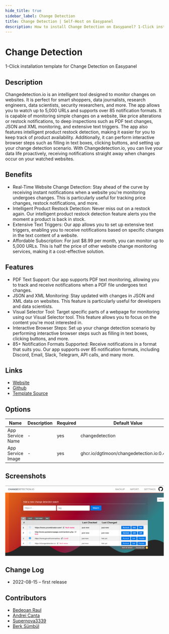 ```yaml
---
hide_title: true
sidebar_label: Change Detection
title: Change Detection | Self-Host on Easypanel
description: How to install Change Detection on Easypanel? 1-Click installation template for Change Detection on Easypanel
---
```


<!-- generated -->

# Change Detection

1-Click installation template for Change Detection on Easypanel

## Description

Changedetection.io is an intelligent tool designed to monitor changes on websites. It is perfect for smart shoppers, data journalists, research engineers, data scientists, security researchers, and more. The app allows you to watch up to 5,000 URLs and supports over 85 notification formats. It is capable of monitoring simple changes on a website, like price alterations or restock notifications, to deep inspections such as PDF text changes, JSON and XML monitoring, and extensive text triggers. The app also features intelligent product restock detection, making it easier for you to keep track of product availability. Additionally, it can perform interactive browser steps such as filling in text boxes, clicking buttons, and setting up your change detection scenario. With Changedetection.io, you can live your data life proactively, receiving notifications straight away when changes occur on your watched websites.

## Benefits

- Real-Time Website Change Detection: Stay ahead of the curve by receiving instant notifications when a website you're monitoring undergoes changes. This is particularly useful for tracking price changes, restock notifications, and more.
- Intelligent Product Restock Detection: Never miss out on a restock again. Our intelligent product restock detection feature alerts you the moment a product is back in stock.
- Extensive Text Triggers: Our app allows you to set up extensive text triggers, enabling you to receive notifications based on specific changes in the text content of a website.
- Affordable Subscription: For just $8.99 per month, you can monitor up to 5,000 URLs. This is half the price of other website change monitoring services, making it a cost-effective solution.

## Features

- PDF Text Support: Our app supports PDF text monitoring, allowing you to track and receive notifications when a PDF file undergoes text changes.
- JSON and XML Monitoring: Stay updated with changes in JSON and XML data on websites. This feature is particularly useful for developers and data scientists.
- Visual Selector Tool: Target specific parts of a webpage for monitoring using our Visual Selector tool. This feature allows you to focus on the content you're most interested in.
- Interactive Browser Steps: Set up your change detection scenario by performing interactive browser steps such as filling in text boxes, clicking buttons, and more.
- 85+ Notification Formats Supported: Receive notifications in a format that suits you. Our app supports over 85 notification formats, including Discord, Email, Slack, Telegram, API calls, and many more.

## Links

- [Website](https://changedetection.io)
- [Github](https://github.com/dgtlmoon/changedetection.io)
- [Template Source](https://github.com/easypanel-io/templates/tree/main/templates/changedetection)

## Options

Name | Description | Required | Default Value
-|-|-|-
App Service Name | - | yes | changedetection
App Service Image | - | yes | ghcr.io/dgtlmoon/changedetection.io:0.45.23

## Screenshots

![Change Detection Screenshot](./assets/screenshot.png)

## Change Log

- 2022-08-15 – first release

## Contributors

- [Bedeoan Raul](https://github.com/bedeoan)
- [Andrei Canta](https://github.com/deiucanta)
- [Supernova3339](https://github.com/Supernova3339)
- [Berk Sümbül](https://berksmbl.com)
